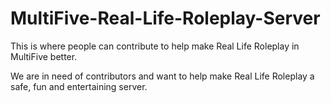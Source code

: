 # MultiFive-Real-Life-Roleplay-Server
This is where people can contribute to help make Real Life Roleplay in MultiFive better.

We are in need of contributors and want to help make Real Life Roleplay a safe, fun and entertaining server.
